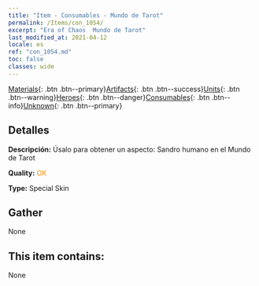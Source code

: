 ```yaml
---
title: "Item - Consumables - Mundo de Tarot"
permalink: /Items/con_1054/
excerpt: "Era of Chaos  Mundo de Tarot"
last_modified_at: 2021-04-12
locale: es
ref: "con_1054.md"
toc: false
classes: wide
---
```

 [Materials](/es/Items/){: .btn .btn--primary}[Artifacts](/es/Items/Artifacts/){: .btn .btn--success}[Units](/es/Items/Units/){: .btn .btn--warning}[Heroes](/es/Items/Heroes/){: .btn .btn--danger}[Consumables](/es/Items/Consumables/){: .btn .btn--info}[Unknown](/es/Items/Unknown/){: .btn .btn--primary}

## Detalles
 **Descripción:** Úsalo para obtener un aspecto: Sandro humano en el Mundo de Tarot

 **Quality:** <span style="color: #FF8C00">OK</span>

 **Type:** Special Skin

## Gather

  None

## This item contains:

  None

